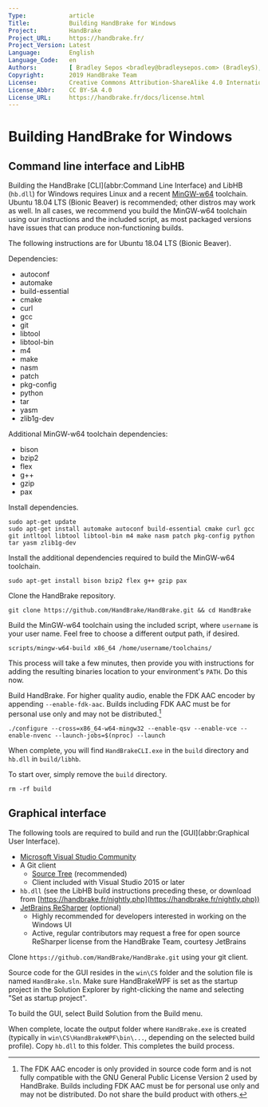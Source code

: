 ```yaml
---
Type:            article
Title:           Building HandBrake for Windows
Project:         HandBrake
Project_URL:     https://handbrake.fr/
Project_Version: Latest
Language:        English
Language_Code:   en
Authors:         [ Bradley Sepos <bradley@bradleysepos.com> (BradleyS), Scott (s55) ]
Copyright:       2019 HandBrake Team
License:         Creative Commons Attribution-ShareAlike 4.0 International
License_Abbr:    CC BY-SA 4.0
License_URL:     https://handbrake.fr/docs/license.html
---
```


Building HandBrake for Windows
==============================

## Command line interface and LibHB

Building the HandBrake [CLI](abbr:Command Line Interface) and LibHB (`hb.dll`) for Windows requires Linux and a recent [MinGW-w64](https://mingw-w64.org/) toolchain. Ubuntu 18.04 LTS (Bionic Beaver) is recommended; other distros may work as well. In all cases, we recommend you build the MinGW-w64 toolchain using our instructions and the included script, as most packaged versions have issues that can produce non-functioning builds.

The following instructions are for Ubuntu 18.04 LTS (Bionic Beaver).

Dependencies:

- autoconf
- automake
- build-essential
- cmake
- curl
- gcc
- git
- libtool
- libtool-bin
- m4
- make
- nasm
- patch
- pkg-config
- python
- tar
- yasm
- zlib1g-dev

Additional MinGW-w64 toolchain dependencies:

- bison
- bzip2
- flex
- g++
- gzip
- pax

Install dependencies.

    sudo apt-get update
    sudo apt-get install automake autoconf build-essential cmake curl gcc git intltool libtool libtool-bin m4 make nasm patch pkg-config python tar yasm zlib1g-dev

Install the additional dependencies required to build the MinGW-w64 toolchain.

    sudo apt-get install bison bzip2 flex g++ gzip pax

Clone the HandBrake repository.

    git clone https://github.com/HandBrake/HandBrake.git && cd HandBrake

Build the MinGW-w64 toolchain using the included script, where `username` is your user name. Feel free to choose a different output path, if desired.

    scripts/mingw-w64-build x86_64 /home/username/toolchains/

This process will take a few minutes, then provide you with instructions for adding the resulting binaries location to your environment's `PATH`. Do this now.

Build HandBrake. For higher quality audio, enable the FDK AAC encoder by appending `--enable-fdk-aac`. Builds including FDK AAC must be for personal use only and may not be distributed.[^fdk-aac-license]

    ./configure --cross=x86_64-w64-mingw32 --enable-qsv --enable-vce --enable-nvenc --launch-jobs=$(nproc) --launch

When complete, you will find `HandBrakeCLI.exe` in the `build` directory and `hb.dll` in `build/libhb`.

To start over, simply remove the `build` directory.

    rm -rf build


## Graphical interface

The following tools are required to build and run the [GUI](abbr:Graphical User Interface).

- [Microsoft Visual Studio Community](https://www.visualstudio.com/vs/community/)
- A Git client
  - [Source Tree](https://www.sourcetreeapp.com) (recommended)
  - Client included with Visual Studio 2015 or later
- `hb.dll` (see the LibHB build instructions preceding these, or download from [https://handbrake.fr/nightly.php](https://handbrake.fr/nightly.php))
- [JetBrains ReSharper](https://www.jetbrains.com/resharper/) (optional)
  - Highly recommended for developers interested in working on the Windows UI
  - Active, regular contributors may request a free for open source ReSharper license from the HandBrake Team, courtesy JetBrains

Clone `https://github.com/HandBrake/HandBrake.git` using your git client.

Source code for the GUI resides in the `win\CS` folder and the solution file is named `HandBrake.sln`. Make sure HandBrakeWPF is set as the startup project in the Solution Explorer by right-clicking the name and selecting "Set as startup project".

To build the GUI, select Build Solution from the Build menu.

When complete, locate the output folder where `HandBrake.exe` is created (typically in `win\CS\HandBrakeWPF\bin\...`, depending on the selected build profile). Copy `hb.dll` to this folder. This completes the build process.

[^fdk-aac-license]: The FDK AAC encoder is only provided in source code form and is not fully compatible with the GNU General Public License Version 2 used by HandBrake. Builds including FDK AAC must be for personal use only and may not be distributed. Do not share the build product with others.
